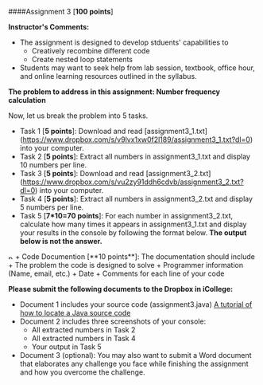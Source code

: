 ####Assignment 3 [**100 points**]

**Instructor's Comments:** 

+ The assignment is designed to develop stduents' capabilities to 
  + Creatively recombine different code
  + Create nested loop statements
+ Students may want to seek help from lab session, textbook, office hour, and online learning resources outlined in the syllabus.



**The problem to address in this assignment: Number frequency calculation**

Now, let us break the problem into 5 tasks.
+ Task 1 [**5 points**]: Download and read [assignment3_1.txt] (https://www.dropbox.com/s/v9lvx1xw0f2l189/assignment3_1.txt?dl=0) into your computer.
+ Task 2 [**5 points**]: Extract all numbers in assignment3_1.txt and display 10 numbers per line.
+ Task 3 [**5 points**]: Download and read [assignment3_2.txt] (https://www.dropbox.com/s/vu2zy91ddh6cdvb/assignment3_2.txt?dl=0) into your computer.
+ Task 4 [**5 points**]: Extract all numbers in assignment3_2.txt and display 5 numbers per line.
+ Task 5 [**7*10=70 points**]: For each number in assignment3_2.txt, calculate how many times it appears in assignment3_1.txt and display your results in the console by following the format below.  **The output below is not the answer.**

<img src="https://github.com/zhitaoyin/CIS3260/blob/master/Pic/assignment3output.png" alt="paths" style="width: 10px;"/>
+ Code Documention [**10 points**]: The documentation should include
  + The problem the code is designed to solve
  + Programmer information (Name, email, etc.)
  + Date
  + Comments for each line of your code


**Please submit the following documents to  the Dropbox in iCollege:**
+ Document 1 includes your source code (assignment3.java) [A tutorial of how to locate a Java source code](https://www.dropbox.com/s/422i7tz3zz17ay3/Locate%20a%20Java%20Source%20Code.pdf?dl=0)
+ Document 2 includes three screenshots of your console:
  + All extracted numbers in Task 2
  + All extracted numbers in Task 4
  + Your output in Task 5
+ Document 3 (optional): You may also want to submit a Word document that elaborates any challenge you face while finishing the assignment and how you overcome the challenge.


